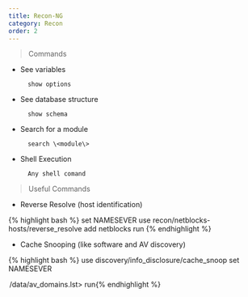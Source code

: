 ```yaml
---
title: Recon-NG 
category: Recon
order: 2
---
```


>Commands 

* See variables
			
		show options 

* See database structure
		
		show schema

* Search for a module
		
		search \<module\>

* Shell Execution 
		
		Any shell comand

>Useful Commands

* Reverse Resolve (host identification) 

{% highlight bash %}
set NAMESEVER <DNS Server> use recon/netblocks-hosts/reverse_resolve
add netblocks <network block that you are interested in>
run
{% endhighlight %}

* Cache Snooping (like software and AV discovery) 

{% highlight bash %}
use discovery/info_disclosure/cache_snoop
set NAMESEVER <DNS Server> 
<option at AV domain to /opt/recon-ng-<version>/data/av_domains.lst>
run{% endhighlight %}
